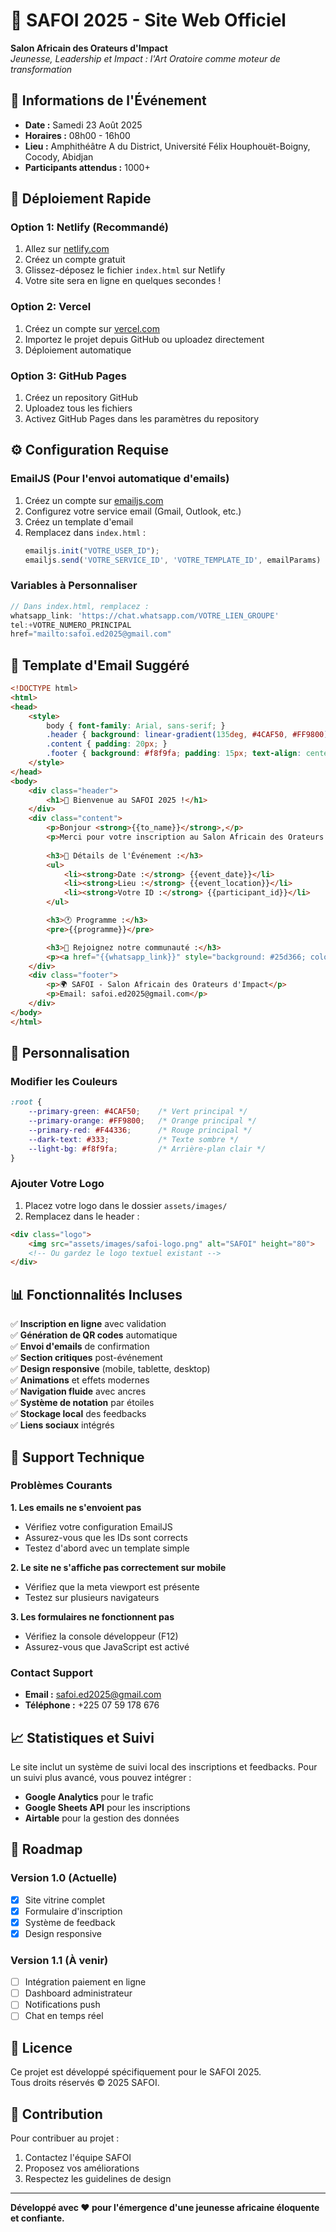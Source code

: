 # 🎯 SAFOI 2025 - Site Web Officiel

**Salon Africain des Orateurs d'Impact**  
*Jeunesse, Leadership et Impact : l'Art Oratoire comme moteur de transformation*

## 📅 Informations de l'Événement

- **Date :** Samedi 23 Août 2025
- **Horaires :** 08h00 - 16h00
- **Lieu :** Amphithéâtre A du District, Université Félix Houphouët-Boigny, Cocody, Abidjan
- **Participants attendus :** 1000+

## 🚀 Déploiement Rapide

### Option 1: Netlify (Recommandé)
1. Allez sur [netlify.com](https://netlify.com)
2. Créez un compte gratuit
3. Glissez-déposez le fichier `index.html` sur Netlify
4. Votre site sera en ligne en quelques secondes !

### Option 2: Vercel
1. Créez un compte sur [vercel.com](https://vercel.com)
2. Importez le projet depuis GitHub ou uploadez directement
3. Déploiement automatique

### Option 3: GitHub Pages
1. Créez un repository GitHub
2. Uploadez tous les fichiers
3. Activez GitHub Pages dans les paramètres du repository

## ⚙️ Configuration Requise

### EmailJS (Pour l'envoi automatique d'emails)
1. Créez un compte sur [emailjs.com](https://emailjs.com)
2. Configurez votre service email (Gmail, Outlook, etc.)
3. Créez un template d'email
4. Remplacez dans `index.html` :
   ```javascript
   emailjs.init("VOTRE_USER_ID");
   emailjs.send('VOTRE_SERVICE_ID', 'VOTRE_TEMPLATE_ID', emailParams)
   ```

### Variables à Personnaliser
```javascript
// Dans index.html, remplacez :
whatsapp_link: 'https://chat.whatsapp.com/VOTRE_LIEN_GROUPE'
tel:+VOTRE_NUMERO_PRINCIPAL
href="mailto:safoi.ed2025@gmail.com"
```

## 📧 Template d'Email Suggéré

```html
<!DOCTYPE html>
<html>
<head>
    <style>
        body { font-family: Arial, sans-serif; }
        .header { background: linear-gradient(135deg, #4CAF50, #FF9800); color: white; padding: 20px; text-align: center; }
        .content { padding: 20px; }
        .footer { background: #f8f9fa; padding: 15px; text-align: center; }
    </style>
</head>
<body>
    <div class="header">
        <h1>🎉 Bienvenue au SAFOI 2025 !</h1>
    </div>
    <div class="content">
        <p>Bonjour <strong>{{to_name}}</strong>,</p>
        <p>Merci pour votre inscription au Salon Africain des Orateurs d'Impact !</p>
        
        <h3>📅 Détails de l'Événement :</h3>
        <ul>
            <li><strong>Date :</strong> {{event_date}}</li>
            <li><strong>Lieu :</strong> {{event_location}}</li>
            <li><strong>Votre ID :</strong> {{participant_id}}</li>
        </ul>

        <h3>🕐 Programme :</h3>
        <pre>{{programme}}</pre>

        <h3>📱 Rejoignez notre communauté :</h3>
        <p><a href="{{whatsapp_link}}" style="background: #25d366; color: white; padding: 10px 20px; text-decoration: none; border-radius: 5px;">Groupe WhatsApp SAFOI</a></p>
    </div>
    <div class="footer">
        <p>🌍 SAFOI - Salon Africain des Orateurs d'Impact</p>
        <p>Email: safoi.ed2025@gmail.com</p>
    </div>
</body>
</html>
```

## 🎨 Personnalisation

### Modifier les Couleurs
```css
:root {
    --primary-green: #4CAF50;    /* Vert principal */
    --primary-orange: #FF9800;   /* Orange principal */
    --primary-red: #F44336;      /* Rouge principal */
    --dark-text: #333;           /* Texte sombre */
    --light-bg: #f8f9fa;         /* Arrière-plan clair */
}
```

### Ajouter Votre Logo
1. Placez votre logo dans le dossier `assets/images/`
2. Remplacez dans le header :
```html
<div class="logo">
    <img src="assets/images/safoi-logo.png" alt="SAFOI" height="80">
    <!-- Ou gardez le logo textuel existant -->
</div>
```

## 📊 Fonctionnalités Incluses

✅ **Inscription en ligne** avec validation  
✅ **Génération de QR codes** automatique  
✅ **Envoi d'emails** de confirmation  
✅ **Section critiques** post-événement  
✅ **Design responsive** (mobile, tablette, desktop)  
✅ **Animations** et effets modernes  
✅ **Navigation fluide** avec ancres  
✅ **Système de notation** par étoiles  
✅ **Stockage local** des feedbacks  
✅ **Liens sociaux** intégrés  

## 🔧 Support Technique

### Problèmes Courants

**1. Les emails ne s'envoient pas**
- Vérifiez votre configuration EmailJS
- Assurez-vous que les IDs sont corrects
- Testez d'abord avec un template simple

**2. Le site ne s'affiche pas correctement sur mobile**
- Vérifiez que la meta viewport est présente
- Testez sur plusieurs navigateurs

**3. Les formulaires ne fonctionnent pas**
- Vérifiez la console développeur (F12)
- Assurez-vous que JavaScript est activé

### Contact Support
- **Email :** safoi.ed2025@gmail.com
- **Téléphone :** +225 07 59 178 676

## 📈 Statistiques et Suivi

Le site inclut un système de suivi local des inscriptions et feedbacks. Pour un suivi plus avancé, vous pouvez intégrer :

- **Google Analytics** pour le trafic
- **Google Sheets API** pour les inscriptions
- **Airtable** pour la gestion des données

## 🎯 Roadmap

### Version 1.0 (Actuelle)
- [x] Site vitrine complet
- [x] Formulaire d'inscription
- [x] Système de feedback
- [x] Design responsive

### Version 1.1 (À venir)
- [ ] Intégration paiement en ligne
- [ ] Dashboard administrateur
- [ ] Notifications push
- [ ] Chat en temps réel

## 📄 Licence

Ce projet est développé spécifiquement pour le SAFOI 2025.  
Tous droits réservés © 2025 SAFOI.

## 🤝 Contribution

Pour contribuer au projet :
1. Contactez l'équipe SAFOI
2. Proposez vos améliorations
3. Respectez les guidelines de design

---

**Développé avec ❤️ pour l'émergence d'une jeunesse africaine éloquente et confiante.**